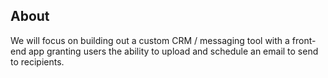 
## About 
We will focus on building out a custom CRM / messaging tool with a front-end app granting users the ability to upload and schedule an email to send to recipients.



